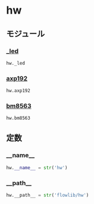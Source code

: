 # hw

## モジュール

### [\_led](../hw._led/)
```python
hw._led
```

### [axp192](../axp192/)
```python
hw.axp192
```

### [bm8563](../bm8563/)
```python
hw.bm8563
```
## 定数
### \_\_name\_\_
```python
hw.__name__ = str('hw')
```
### \_\_path\_\_
```python
hw.__path__ = str('flowlib/hw')
```
